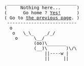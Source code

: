 <pre>
 __________________________
(     Nothing here...      )
(      Go home ? <a href="http://blasterbug.github.io/">Yes!</a>      )
( Go to <a href="#" onclick="window.history.back()">the previous page</a>. )
 --------------------------
  o
   o   \_\_    _/_/
    o      \__/
           (oo)\_______
           (__)\       )\/\
               ||----w |
               ||     ||
</pre>
